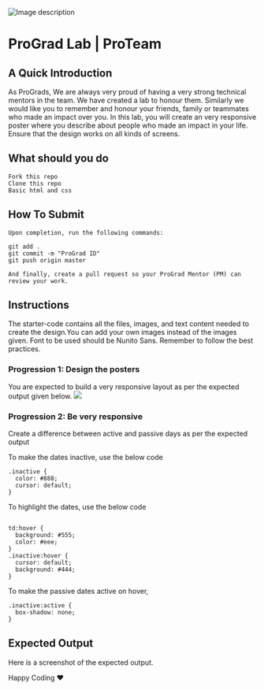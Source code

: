 ![Image description](https://i1.faceprep.in/ProGrad/prograd-logo.png)

# ProGrad Lab | ProTeam

## A Quick Introduction

As ProGrads, We are always very proud of having a very strong technical mentors in the team. We have created a lab to honour them. Similarly we would like you to remember and honour your friends, family or teammates who made an impact over you. In this lab, you will create an very responsive poster where you describe about people who made an impact in your life. Ensure that the design works on all kinds of screens.


## What should you do
```
Fork this repo
Clone this repo
Basic html and css
```

## How To Submit
```
Upon completion, run the following commands:

git add .
git commit -m "ProGrad ID"
git push origin master

And finally, create a pull request so your ProGrad Mentor (PM) can review your work.
```

## Instructions
The starter-code contains all the files, images, and text content needed to create the design.You can add your own images instead of the images given. Font to be used should be Nunito Sans. Remember to follow the best practices.

### Progression 1: Design the posters

You are expected to build a very responsive layout as per the expected output given below.
![](https://i1.faceprep.in/ProGrad/ProTeam.gif)



### Progression 2: Be very responsive 
Create a difference between active and passive days as per the expected output

To make the dates inactive, use the below code
```
.inactive {
  color: #888;
  cursor: default;
}
```
To highlight the dates, use the below code
```

td:hover {
  background: #555;
  color: #eee;
}
.inactive:hover {
  cursor: default;
  background: #444;
}
```

To make the passive dates active on hover,
```
.inactive:active {
  box-shadow: none;
}
```
## Expected Output
Here is a screenshot of the expected output.


Happy Coding ❤️
